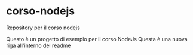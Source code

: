 # corso-nodejs
Repository per il corso nodejs

Questo è un progetto di esempio per il corso NodeJs
Questa è una nuova riga all'interno del readme
